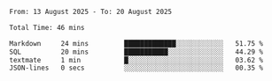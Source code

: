 <!--START_SECTION:waka-->

```txt
From: 13 August 2025 - To: 20 August 2025

Total Time: 46 mins

Markdown     24 mins         █████████████░░░░░░░░░░░░   51.75 %
SQL          20 mins         ███████████░░░░░░░░░░░░░░   44.29 %
textmate     1 min           █░░░░░░░░░░░░░░░░░░░░░░░░   03.62 %
JSON-lines   0 secs          ░░░░░░░░░░░░░░░░░░░░░░░░░   00.35 %
```

<!--END_SECTION:waka-->

